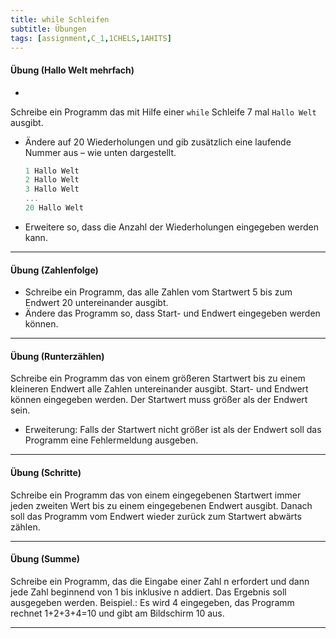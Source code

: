 ```yaml
---
title: while Schleifen
subtitle: Übungen
tags: [assignment,C_1,1CHELS,1AHITS]
---
```


#### Übung (Hallo Welt mehrfach)

- 
Schreibe ein Programm das mit Hilfe einer `while` Schleife 7 mal `Hallo Welt` ausgibt.


- Ändere auf 20 Wiederholungen und gib zusätzlich eine laufende Nummer aus – wie unten dargestellt.

  ```c
  1 Hallo Welt
  2 Hallo Welt
  3 Hallo Welt
  ...
  20 Hallo Welt
  ```

- Erweitere so, dass die Anzahl der Wiederholungen eingegeben werden kann.

---

#### Übung (Zahlenfolge)

- Schreibe ein Programm, das alle Zahlen vom Startwert 5 bis zum Endwert 20 untereinander ausgibt.
- Ändere das Programm so, dass Start- und Endwert eingegeben werden können. 

---

#### Übung (Runterzählen)

Schreibe ein Programm das von einem größeren Startwert bis zu einem kleineren Endwert alle Zahlen untereinander ausgibt. Start- und Endwert können eingegeben werden. Der Startwert muss größer als der Endwert sein.

- Erweiterung: Falls der Startwert nicht größer ist als der Endwert soll das Programm eine Fehlermeldung ausgeben.

---

#### Übung (Schritte)
Schreibe ein Programm das von einem eingegebenen Startwert immer jeden zweiten Wert bis zu einem eingegebenen Endwert ausgibt. Danach soll das Programm vom Endwert wieder zurück zum Startwert abwärts zählen.

---

#### Übung (Summe)

Schreibe ein Programm, das die Eingabe einer Zahl n erfordert und dann jede Zahl beginnend von 1 bis inklusive n addiert. Das Ergebnis soll ausgegeben werden. Beispiel.: Es wird 4 eingegeben, das Programm rechnet 1+2+3+4=10 und gibt am Bildschirm 10 aus.

---
